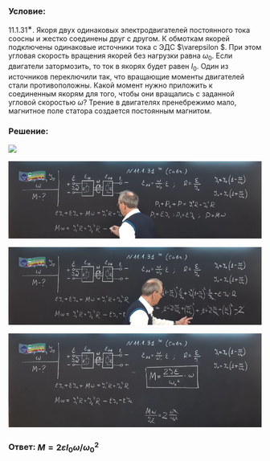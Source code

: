 ###  Условие: 

$11.1.31^{∗}.$ Якоря двух одинаковых электродвигателей постоянного тока соосны и жестко соединены друг с другом. К обмоткам якорей подключены одинаковые источники тока с ЭДС $\varepsilon $. При этом угловая скорость вращения якорей без нагрузки равна $\omega_0$. Если двигатели затормозить, то ток в якорях будет равен $I_0$. Один из источников переключили так, что вращающие моменты двигателей стали противоположны. Какой момент нужно приложить к соединенным якорям для того, чтобы они вращались с заданной угловой скоростью $\omega$? Трение в двигателях пренебрежимо мало, магнитное поле статора создается постоянным магнитом. 

###  Решение: 

![](https://www.youtube.com/embed/7emEU2iezb0) 

![|930x285, 80%](../../img/11.1.31/01.png) 

![|930x286, 80%](../../img/11.1.31/02.png) 

![|930x345, 80%](../../img/11.1.31/03.png) 

###  Ответ: $M = 2 \varepsilon I_0\omega /\omega^2_0$ 
